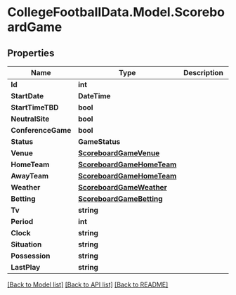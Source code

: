 # CollegeFootballData.Model.ScoreboardGame

## Properties

Name | Type | Description | Notes
------------ | ------------- | ------------- | -------------
**Id** | **int** |  | 
**StartDate** | **DateTime** |  | 
**StartTimeTBD** | **bool** |  | 
**NeutralSite** | **bool** |  | 
**ConferenceGame** | **bool** |  | 
**Status** | **GameStatus** |  | 
**Venue** | [**ScoreboardGameVenue**](ScoreboardGameVenue.md) |  | 
**HomeTeam** | [**ScoreboardGameHomeTeam**](ScoreboardGameHomeTeam.md) |  | 
**AwayTeam** | [**ScoreboardGameHomeTeam**](ScoreboardGameHomeTeam.md) |  | 
**Weather** | [**ScoreboardGameWeather**](ScoreboardGameWeather.md) |  | 
**Betting** | [**ScoreboardGameBetting**](ScoreboardGameBetting.md) |  | 
**Tv** | **string** |  | 
**Period** | **int** |  | 
**Clock** | **string** |  | 
**Situation** | **string** |  | 
**Possession** | **string** |  | 
**LastPlay** | **string** |  | 

[[Back to Model list]](../../README.md#documentation-for-models) [[Back to API list]](../../README.md#documentation-for-api-endpoints) [[Back to README]](../../README.md)


